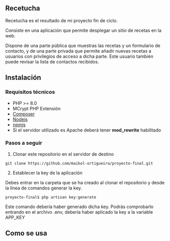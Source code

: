 ## Recetucha

Recetucha es el resultado de mi proyecto fin de ciclo.

Consiste en una aplicación que permite desplegar un sitio de recetas en la web. 

Dispone de una parte pública que muestras las recetas y un formulario de contacto, y de una parte privada que permite añadir nuevas recetas a usuarios con privilegios de acceso a dicha parte. Este usuario también puede revisar la lista de contactos recibidos.

## Instalación

### Requisitos técnicos

-   PHP >= 8.0
-   MCrypt PHP Extensión
-   [Composer](https://getcomposer.org/)
-   [Nodejs](https://nodejs.org/es/)
-   [npmjs](https://www.npmjs.com/)
-   Si el servidor utilizado es Apache deberá tener **mod_rewrite** habilitado

### Pasos a seguir

1. Clonar este repositorio en el servidor de destino

```
git clone https://github.com/maikol-ortigueira/proyecto-final.git
```

2. Establecer la key de la aplicación

Debes entrar en la carpeta que se ha creado al clonar el repositorio y desde la línea de comandos generar la key.

```
proyecto-final$ php artisan key:generate
```

Este comando debería haber generado dicha key. Podrás comprobarlo entrando en el archivo .env, debería haber aplicado la key a la variable APP_KEY



## Como se usa

